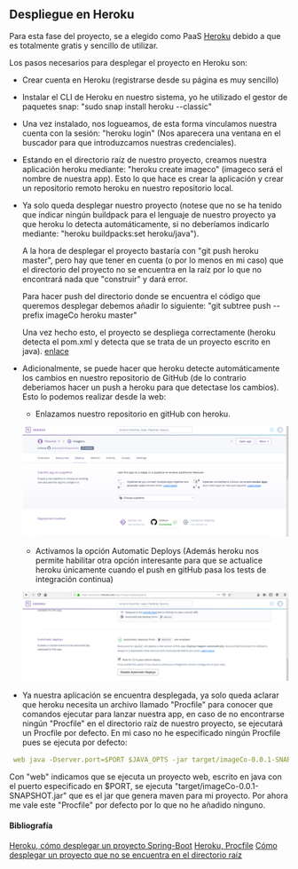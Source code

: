 ## Despliegue en Heroku

Para esta fase del proyecto, se a elegido como PaaS [Heroku](https://www.heroku.com/) debido a que es totalmente gratis y sencillo de utilizar.

Los pasos necesarios para desplegar el proyecto en Heroku son:

- Crear cuenta en Heroku (registrarse desde su página es muy sencillo)

- Instalar el CLI de Heroku en nuestro sistema, yo he utilizado el gestor de paquetes snap: "sudo snap install heroku --classic"

- Una vez instalado, nos logueamos, de esta forma vinculamos nuestra cuenta con la sesión: "heroku login" (Nos aparecera una ventana en el buscador para que introduzcamos nuestras credenciales).

- Estando en el directorio raíz de nuestro proyecto, creamos nuestra aplicación heroku mediante: "heroku create imageco" (imageco será el nombre de nuestra app).
Esto lo que hace es crear la aplicación y crear un repositorio remoto heroku en nuestro repositorio local.

- Ya solo queda desplegar nuestro proyecto (notese que no se ha tenido que indicar ningún buildpack para el lenguaje de nuestro proyecto ya que heroku lo detecta automáticamente, si no deberíamos indicarlo mediante: "heroku buildpacks:set heroku/java").
   
    A la hora de desplegar el proyecto bastaría con "git push heroku master", pero hay que tener en cuenta (o por lo menos en mi        caso) que el directorio del proyecto no se encuentra en la raíz por lo que no encontrará nada que "construir" y dará error.

    Para hacer push del directorio donde se encuentra el código que queremos desplegar debemos añadir lo siguiente: "git subtree push --prefix imageCo heroku master"

    Una vez hecho esto, el proyecto se despliega correctamente (heroku detecta el pom.xml y detecta que se trata de un proyecto escrito en java). [enlace](https://git.heroku.com/imageco.git)

- Adicionalmente, se puede hacer que heroku detecte automáticamente los cambios en nuestro repositorio de GitHub (de lo contrario deberiamos hacer un push a heroku para que detectase los cambios). Esto lo podemos realizar desde la web:
    - Enlazamos nuestro repositorio en gitHub con heroku.

    ![Imagen1](https://github.com/jesusrpII/Proyecto-IV/blob/master/doc/images/heroku1.png)

    - Activamos la opción Automatic Deploys (Además heroku nos permite habilitar otra opción interesante para que se actualice heroku únicamente cuando el push en gitHub pasa los tests de integración continua)

    ![Imagen2](https://github.com/jesusrpII/Proyecto-IV/blob/master/doc/images/heroku2.png)

  
- Ya nuestra aplicación se encuentra desplegada, ya solo queda aclarar que heroku necesita un archivo llamado "Procfile" para conocer que comandos ejecutar para lanzar nuestra app, en caso de no encontrarse ningún "Procfile" en el directorio raíz de nuestro proyecto, se ejecutará un Procfile por defecto.
En mi caso no he especificado ningún Procfile pues se ejecuta por defecto:

```yaml
 web java -Dserver.port=$PORT $JAVA_OPTS -jar target/imageCo-0.0.1-SNAPSHOT.jar 
```

Con "web" indicamos que se ejecuta un proyecto web, escrito en java con el puerto especificado en $PORT, se ejecuta "target/imageCo-0.0.1-SNAPSHOT.jar" que es el jar que genera maven para mi proyecto. Por ahora me vale este "Procfile" por defecto por lo que no he añadido ninguno.



#### Bibliografía
[Heroku, cómo desplegar un proyecto Spring-Boot](https://devcenter.heroku.com/articles/deploying-spring-boot-apps-to-heroku)
[Heroku, Procfile](https://devcenter.heroku.com/articles/procfile)
[Cómo desplegar un proyecto que no se encuentra en el directorio raíz](https://coderwall.com/p/ssxp5q/heroku-deployment-without-the-app-being-at-the-repo-root-in-a-subfolder)
 
